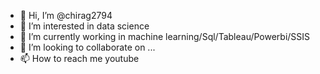 - 👋 Hi, I’m @chirag2794
- 👀 I’m interested in data science 
- 🌱 I’m currently working in machine learning/Sql/Tableau/Powerbi/SSIS
- 💞️ I’m looking to collaborate on ...
- 📫 How to reach me youtube

<!---
chirag2794/chirag2794 is a ✨ special ✨ repository because its `README.md` (this file) appears on your GitHub profile.
You can click the Preview link to take a look at your changes.
--->
